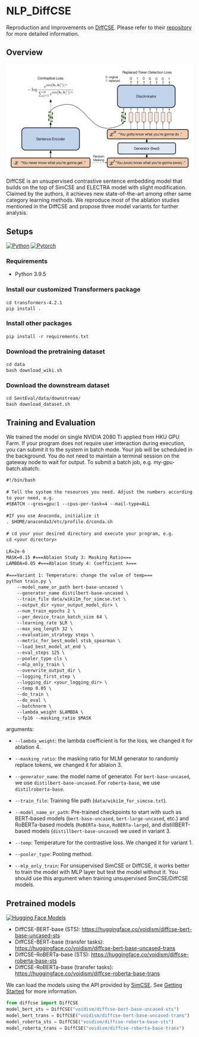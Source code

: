 # NLP_DiffCSE

Reproduction and Improvements on [DiffCSE](https://arxiv.org/abs/2204.10298). Please refer to their [repository](https://github.com/voidism/DiffCSE) for more detailed information.

## Overview

![DiffCSE](diffcse.png)

DiffCSE is an unsupervised contrastive sentence embedding model that builds on the top of SimCSE and ELECTRA model with slight modification. Claimed by the authors, it achieves new state-of-the-art among other same category learning methods. We reproduce most of the ablation studies mentioned in the DiffCSE and propose three model variants for further analysis.

## Setups

[![Python](https://img.shields.io/badge/python-3.9.5-blue?logo=python&logoColor=FED643)](https://www.python.org/downloads/release/python-395/)
[![Pytorch](https://img.shields.io/badge/pytorch-1.7.1-red?logo=pytorch)](https://pytorch.org/get-started/previous-versions/)

### Requirements
* Python 3.9.5

### Install our customized Transformers package
```
cd transformers-4.2.1
pip install .
```

### Install other packages
```
pip install -r requirements.txt
```

### Download the pretraining dataset
```
cd data
bash download_wiki.sh
```

### Download the downstream dataset
```
cd SentEval/data/downstream/
bash download_dataset.sh
```

## Training and Evaluation

We trained the model on single NVIDIA 2080 Ti applied from HKU GPU Farm. If your program does not require user interaction during execution, you can submit it to the system in batch mode. Your job will be scheduled in the background. You do not need to maintain a terminal session on the gateway node to wait for output. To submit a batch job, e.g. my-gpu-batch.sbatch:

```
#!/bin/bash

# Tell the system the resources you need. Adjust the numbers according to your need, e.g. 
#SBATCH --gres=gpu:1 --cpus-per-task=4 --mail-type=ALL

#If you use Anaconda, initialize it
. $HOME/anaconda3/etc/profile.d/conda.sh

# cd your your desired directory and execute your program, e.g.
cd <your directory>

LR=2e-6
MASK=0.15 #===Ablaion Study 3: Masking Ratio===
LAMBDA=0.05 #===Ablaion Study 4: Coefficient λ===

#===Variant 1: Temperature: change the value of temp===
python train.py \
    --model_name_or_path bert-base-uncased \
    --generator_name distilbert-base-uncased \
    --train_file data/wiki1m_for_simcse.txt \
    --output_dir <your_output_model_dir> \
    --num_train_epochs 2 \
    --per_device_train_batch_size 64 \
    --learning_rate $LR \
    --max_seq_length 32 \
    --evaluation_strategy steps \
    --metric_for_best_model stsb_spearman \
    --load_best_model_at_end \
    --eval_steps 125 \
    --pooler_type cls \
    --mlp_only_train \
    --overwrite_output_dir \
    --logging_first_step \
    --logging_dir <your_logging_dir> \
    --temp 0.05 \
    --do_train \
    --do_eval \
    --batchnorm \
    --lambda_weight $LAMBDA \
    --fp16 --masking_ratio $MASK
```

arguments:

* `--lambda_weight`: the lambda coefficient is for the loss, we changed it for ablation 4.
* `--masking_ratio`: the masking ratio for MLM generator to randomly replace tokens, we changed it for ablaion 3.
* `--generator_name`: the model name of generator. For `bert-base-uncased`, we use `distilbert-base-uncased`. For `roberta-base`, we use `distilroberta-base`.

* `--train_file`: Training file path (`data/wiki1m_for_simcse.txt`). 
* `--model_name_or_path`: Pre-trained checkpoints to start with such as BERT-based models (`bert-base-uncased`, `bert-large-uncased`, etc.) and RoBERTa-based models (`RoBERTa-base`, `RoBERTa-large`), and distillBERT-based models (`distillbert-base-uncased`) we used in variant 3. 
* `--temp`: Temperature for the contrastive loss. We changed it for variant 1.
* `--pooler_type`: Pooling method.
* `--mlp_only_train`: For unsupervised SimCSE or DiffCSE, it works better to train the model with MLP layer but test the model without it. You should use this argument when training unsupervised SimCSE/DiffCSE models.


## Pretrained models

[![Hugging Face Models](https://img.shields.io/badge/%F0%9F%A4%97-Models-yellow)](https://huggingface.co/voidism)

* DiffCSE-BERT-base (STS): https://huggingface.co/voidism/diffcse-bert-base-uncased-sts
* DiffCSE-BERT-base (transfer tasks): https://huggingface.co/voidism/diffcse-bert-base-uncased-trans
* DiffCSE-RoBERTa-base (STS): https://huggingface.co/voidism/diffcse-roberta-base-sts
* DiffCSE-RoBERTa-base (transfer tasks): https://huggingface.co/voidism/diffcse-roberta-base-trans

We can load the models using the API provided by [SimCSE](https://github.com/princeton-nlp/SimCSE). 
See [Getting Started](https://github.com/princeton-nlp/SimCSE#getting-started) for more information.

```python
from diffcse import DiffCSE
model_bert_sts = DiffCSE("voidism/diffcse-bert-base-uncased-sts")
model_bert_trans = DiffCSE("voidism/diffcse-bert-base-uncased-trans")
model_roberta_sts = DiffCSE("voidism/diffcse-roberta-base-sts")
model_roberta_trans = DiffCSE("voidism/diffcse-roberta-base-trans")
```
